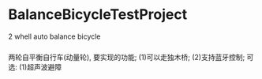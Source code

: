 # BalanceBicycleTestProject
2 whell auto balance  bicycle

#####
两轮自平衡自行车(动量轮), 要实现的功能;
(1)可以走独木桥;
(2)支持蓝牙控制;
可选:
(1)超声波避障

